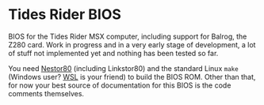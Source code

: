 # Tides Rider BIOS

BIOS for the Tides Rider MSX computer, including support for Balrog, the Z280 card. Work in progress and in a very early stage of development, a lot of stuff not implemented yet and nothing has been tested so far.

You need [Nestor80](https://github.com/Konamiman/Nestor80/) (including Linkstor80) and the standard Linux `make` (Windows user? [WSL](https://learn.microsoft.com/en-us/windows/wsl/install) is your friend) to build the BIOS ROM. Other than that, for now your best source of documentation for this BIOS is the code comments themselves.
